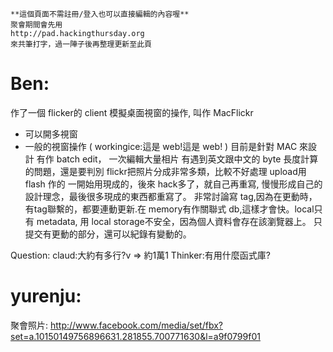     **這個頁面不需註冊/登入也可以直接編輯的內容喔**
    聚會期間會先用 
    http://pad.hackingthursday.org
    來共筆打字，過一陣子後再整理更新至此頁


# Ben:

作了一個 flicker的 client 模擬桌面視窗的操作, 叫作 MacFlickr
* 可以開多視窗
* 一般的視窗操作
( workingice:這是 web!這是 web! )
目前是針對 MAC 來設計
有作 batch edit， 一次編輯大量相片
有遇到英文跟中文的 byte 長度計算的問題，還是要判別
flickr把照片分成非常多類，比較不好處理
upload用 flash 作的
一開始用現成的，後來 hack多了，就自己再重寫, 慢慢形成自己的設計理念，最後很多現成的東西都重寫了。
非常討論寫 tag,因為在更動時，有tag聯繫的，都要連動更新.在 memory有作關聯式 db,這樣才會快。local只有 metadata, 
用 local storage不安全，因為個人資料會存在該瀏覽器上。
只提交有更動的部分，還可以紀錄有變動的。

Question:
claud:大約有多行?v => 約1萬1
Thinker:有用什麼函式庫?


# yurenju:

聚會照片:
<http://www.facebook.com/media/set/fbx?set=a.10150149756896631.281855.700771630&l=a9f0799f01>  